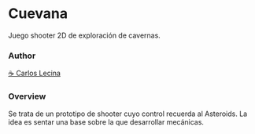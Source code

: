 # Cuevana
 Juego  shooter 2D de exploración de cavernas.

### Author
[☕ Carlos Lecina](https://ko-fi.com/carloslecina)

### Overview
Se trata de un prototipo de shooter cuyo control recuerda al Asteroids. 
La idea es sentar una base sobre la que desarrollar mecánicas.
